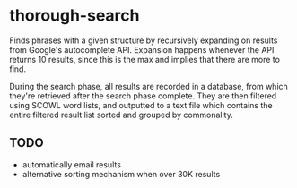 # thorough-search

Finds phrases with a given structure by recursively expanding on results from Google's autocomplete API. Expansion happens whenever the API returns 10 results, since this is the max and implies that there are more to find. 

During the search phase, all results are recorded in a database, from which they're retrieved after the search phase complete. They are then filtered using SCOWL word lists, and outputted to a text file which contains the entire filtered result list sorted and grouped by commonality.

## TODO
 - automatically email results
 - alternative sorting mechanism when over 30K results
